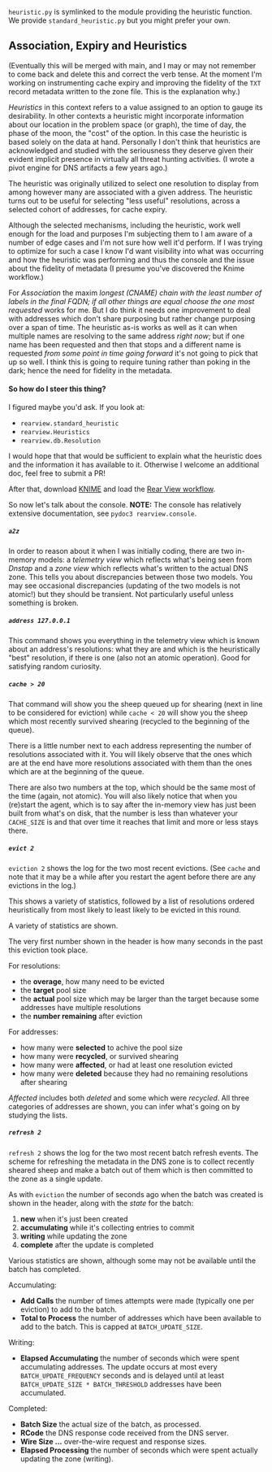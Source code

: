 `heuristic.py` is symlinked to the module providing the heuristic function. We provide `standard_heuristic.py` but you might prefer your own.

## Association, Expiry and Heuristics

(Eventually this will be merged with main, and I may or may not remember to come back and delete this and
correct the verb tense. At the moment I'm working on instrumenting cache expiry and improving the fidelity
of the `TXT` record metadata written to the zone file. This is the explanation why.)

_Heuristics_ in this context refers to a value assigned to an option to gauge its desirability. In other
contexts a heuristic might incorporate information about our location in the problem space (or graph), the
time of day, the phase of the moon, the "cost" of the option. In this case the heuristic is based solely
on the data at hand. Personally I don't think that heuristics are acknowledged and studied with the
seriousness they deserve given their evident implicit presence in virtually all threat hunting activities.
(I wrote a pivot engine for DNS artifacts a few years ago.)

The heuristic was originally utilized to select one resolution to display from among however many are associated with
a given address. The heuristic turns out to be useful for selecting "less useful" resolutions, across
a selected cohort of addresses, for cache expiry.

Although the selected mechanisms, including the heuristic, work well enough for the load and
purposes I'm subjecting them to I am aware of a number of edge cases and I'm not sure how well it'd
perform. If I was trying to optimize for such a case I know I'd want visibility into what was occurring
and how the heuristic was performing and thus the console and the issue about the fidelity of metadata
(I presume you've discovered the Knime workflow.)

For _Association_ the maxim _longest (CNAME) chain with the least number of labels in the final FQDN; if
all other things are equal choose the one most requested_ works for me. But I do think it needs one improvement
to deal with addresses which don't share purposing but rather change purposing over a span of time. The
heuristic as-is works as well as it can when multiple names are resolving to the same address _right now_;
but if one name has been requested and then that stops and a different name is requested _from some point in
time going forward_ it's not going to pick that up so well. I think this is going to require tuning rather than
poking in the dark; hence the need for fidelity in the metadata.

#### So how do I steer this thing?

I figured maybe you'd ask. If you look at:

* `rearview.standard_heuristic`
* `rearview.Heuristics`
* `rearview.db.Resolution`

I would hope that that would be sufficient to explain what the heuristic does and the information it
has available to it. Otherwise I welcome an additional doc, feel free to submit a PR!

After that, download [KNIME](https://www.knime.com/) and load the [Rear View workflow](https://github.com/m3047/rear_view_rpz/blob/main/utilities/Rear_View-knime-workspace.tgz).

So now let's talk about the console. **NOTE:** The console has relatively extensive documentation, see `pydoc3 rearview.console`.

##### `a2z`

In order to reason about it when I was initially coding, there are two in-memory models: a _telemetry view_ which reflects what's
being seen from _Dnstap_ and a _zone view_ which reflects what's written to the actual DNS zone. This tells you about discrepancies
between those two models. You may see occasional discrepancies (updating of the two models is not atomic!) but they should be
transient. Not particularly useful unless something is broken.

##### `address 127.0.0.1`

This command shows you everything in the telemetry view which is known about an address's resolutions: what they are and
which is the heuristically "best" resolution, if there is one (also not an atomic operation). Good for satisfying random
curiosity.

##### `cache > 20`

That command will show you the sheep queued up for shearing (next in line to be considered for eviction) while
`cache < 20` will show you the sheep which most recently survived shearing (recycled to the beginning of the queue).

There is a little number next to each address representing the number of resolutions associated with it. You will
likely observe that the ones which are at the end have more resolutions associated with them than the ones which
are at the beginning of the queue.

There are also two numbers at the top, which should be the same most of the time (again, not atomic). You will also
likely notice that when you (re)start the agent, which is to say after the in-memory view has just been built from
what's on disk, that the number is less than whatever your `CACHE_SIZE` is and that over time it reaches that limit
and more or less stays there.

##### `evict 2`

`eviction 2` shows the log for the two most recent evictions. (See `cache` and note that it may be a while after you
restart the agent before there are any evictions in the log.)

This shows a variety of statistics, followed by a list of resolutions ordered heuristically from most likely to least
likely to be evicted in this round.

A variety of statistics are shown.

The very first number shown in the header is how many seconds in the past this eviction took place.

For resolutions:

* the **overage**, how many need to be evicted
* the **target** pool size
* the **actual** pool size which may be larger than the target because some addresses have multiple resolutions
* the **number remaining** after eviction

For addresses:

* how many were **selected** to achive the pool size
* how many were **recycled**, or survived shearing
* how many were **affected**, or had at least one resolution evicted
* how many were **deleted** because they had no remaining resolutions after shearing

_Affected_ includes both _deleted_ and some which were _recycled_. All three categories of addresses are shown,
you can infer what's going on by studying the lists.

##### `refresh 2`

`refresh 2` shows the log for the two most recent batch refresh events. The scheme for refreshing the metadata in the
DNS zone is to collect recently sheared sheep and make a batch out of them which is then committed to the zone as a
single update.

As with `eviction` the number of seconds ago when the batch was created is shown in the header, along with the _state_ for the batch:

1. **new** when it's just been created
2. **accumulating** while it's collecting entries to commit
3. **writing** while updating the zone
4. **complete** after the update is completed

Various statistics are shown, although some may not be available until the batch has completed.

Accumulating:

* **Add Calls** the number of times attempts were made (typically one per eviction) to add to the batch.
* **Total to Process** the number of addresses which have been available to add to the batch. This is capped at `BATCH_UPDATE_SIZE`.

Writing:

* **Elapsed Accumulating** the number of seconds which were spent accumulating addresses. The update occurs at most every `BATCH_UPDATE_FREQUENCY` seconds and is delayed until at least `BATCH_UPDATE_SIZE * BATCH_THRESHOLD` addresses have been accumulated.

Completed:

* **Batch Size** the actual size of the batch, as processed.
* **RCode** the DNS response code received from the DNS server.
* **Wire Size ...** over-the-wire request and response sizes.
* **Elapsed Processing** the number of seconds which were spent actually updating the zone (writing).

